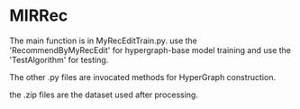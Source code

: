 # MIRRec
The main function is in MyRecEditTrain.py. use the 'RecommendByMyRecEdit' for hypergraph-base model training and use the 'TestAlgorithm' for testing.

The other .py files are invocated methods for HyperGraph construction.

the .zip files are the dataset used after processing.
